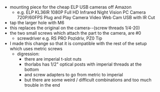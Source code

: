 - mounting piece for the cheap ELP USB cameras off Amazon
  - e.g. ELP KL36IR 1080P Full HD Infrared Night Vision PC Camera 720P/60FPS Plug and Play Camera Video Web Cam USB with IR Cut
- tap the larger hole with M6
- this replaces the original on the camera--(screw threads 1/4-20)
- the two small screws which attach the part to the camera, are #0
  - screwdriver e.g. RS PRO Pozidriv, PZ0 Tip
- I made this change so that it is compatible with the rest of the setup which uses metric screws
    - digression:
      - there are imperial t-slot nuts
      - thorlabs has 1/2" optical posts with imperial threads at the bottom
      - and screw adapters to go from metric to imperial
      - but there are some weird / difficult combinations and too much trouble in the end

